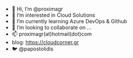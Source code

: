 - 👋 Hi, I’m @proximagr
- 👀 I’m interested in Cloud Solutions
- 🌱 I’m currently learning Azure DevOps & Github
- 💞️ I’m looking to collaborate on ...
- 📫 proximagr(at)hotmail(dot)com
- blog: https://cloudcorner.gr 
- :bird: @papostolidis
